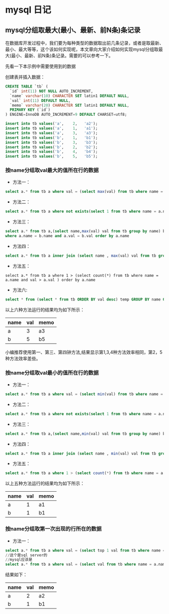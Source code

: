# mysql 日记

## mysql分组取最大(最小、最新、前N条)条记录

在数据库开发过程中，我们要为每种类型的数据取出前几条记录，或者是取最新、最小、最大等等，这个该如何实现呢，本文章向大家介绍如何实现mysql分组取最大(最小、最新、前N条)条记录。需要的可以参考一下。

先看一下本示例中需要使用到的数据

创建表并插入数据：

```sql
CREATE TABLE `tb` (
  `id` int(11) NOT NULL AUTO_INCREMENT,
  `name` varchar(10) CHARACTER SET latin1 DEFAULT NULL,
  `val` int(11) DEFAULT NULL,
  `memo` varchar(20) CHARACTER SET latin1 DEFAULT NULL,
  PRIMARY KEY (`id`)
) ENGINE=InnoDB AUTO_INCREMENT=9 DEFAULT CHARSET=utf8;

insert into tb values('a',    2,   'a2');
insert into tb values('a',    1,   'a1');
insert into tb values('a',    3,   'a3');
insert into tb values('b',    1,   'b1');
insert into tb values('b',    3,   'b3');
insert into tb values('b',    2,   'b2');
insert into tb values('b',    4,   'b4');
insert into tb values('b',    5,   'b5');

```

### 按name分组取val最大的值所在行的数据

- 方法一：

```sql
select a.* from tb a where val = (select max(val) from tb where name = a.name) order by a.name
```

- 方法二：

```sql
select a.* from tb a where not exists(select 1 from tb where name = a.name and val > a.val)
```

- 方法三：

```sql
select a.* from tb a,(select name,max(val) val from tb group by name) b 
where a.name = b.name and a.val = b.val order by a.name
```

- 方法四：

```sql
select a.* from tb a inner join (select name , max(val) val from tb group by name) b on a.name = b.name and a.val = b.val order by
```

- 方法五：
```
select a.* from tb a where 1 > (select count(*) from tb where name = a.name and val > a.val ) order by a.name
```

- 方法六:

```sql
select * from (select * from tb ORDER BY val desc) temp GROUP BY name ORDER BY val desc;
```

以上六种方法运行的结果均为如下所示：

| name | val | memo |
| ---- | --- | ---- |
| a    | 3   | a3   |
| b    | 5   | b5   |

小编推荐使用第一、第三、第四钟方法,结果显示第1,3,4种方法效率相同，第2，5种方法效率差些。

### 按name分组取val最小的值所在行的数据

- 方法一：

```sql
select a.* from tb a where val = (select min(val) from tb where name = a.name) order by a.name
```

- 方法二：

```sql
select a.* from tb a where not exists(select 1 from tb where name = a.name and val < a.val)
```

- 方法三：

```sql
select a.* from tb a,(select name,min(val) val from tb group by name) b where a.name = b.name and a.val = b.val order by a.name
```

- 方法四：

```sql
select a.* from tb a inner join (select name , min(val) val from tb group by name) b on a.name = b.name and a.val = b.val order by a.name
```

- 方法五：

```sql
select a.* from tb a where 1 > (select count(*) from tb where name = a.name and val < a.val) order by a.name
```

以上五种方法运行的结果均为如下所示：

| name | val | memo |
| ---- | --- | ---- |
| a    | 1   | a1   |
| b    | 1   | b1   |

### 按name分组取第一次出现的行所在的数据

- 方法一：

```sql
select a.* from tb a where val = (select top 1 val from tb where name = a.name) order by a.name
//这个是sql server的
//mysql应该是
select a.* from tb a where val = (select val from tb where name = a.name limit 1) order by a.name
```

结果如下：

| name | val | memo |
| ---- | --- | ---- |
| a    | 2   | a2   |
| b    | 1   | b1   |
